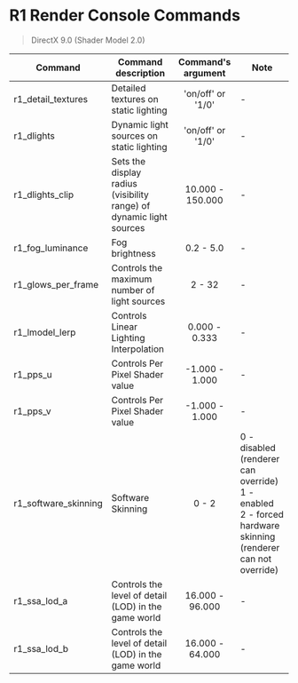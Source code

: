 # R1 Render Console Commands

> DirectX 9.0 (Shader Model 2.0)

| Сommand | Command description | Command's argument | Note |
---|---|:---:|---|
| r1_detail_textures | Detailed textures on static lighting | 'on/off' or '1/0' | - |
| r1_dlights | Dynamic light sources on static lighting | 'on/off' or '1/0' | - |
| r1_dlights_clip | Sets the display radius (visibility range) of dynamic light sources | 10.000 - 150.000 | - |
| r1_fog_luminance | Fog brightness | 0.2 - 5.0 | - |
| r1_glows_per_frame | Controls the maximum number of light sources | 2 - 32 | - |
| r1_lmodel_lerp | Controls Linear Lighting Interpolation | 0.000 - 0.333 | - |
| r1_pps_u | Controls Per Pixel Shader value | -1.000 - 1.000 | - |
| r1_pps_v | Controls Per Pixel Shader value | -1.000 - 1.000 | - |
| r1_software_skinning | Software Skinning | 0 - 2 | 0 - disabled (renderer can override)<br> 1 - enabled <br> 2 - forced hardware skinning (renderer can not override) |
| r1_ssa_lod_a | Controls the level of detail (LOD) in the game world | 16.000 - 96.000 | - |
| r1_ssa_lod_b | Controls the level of detail (LOD) in the game world | 16.000 - 64.000 | - |
